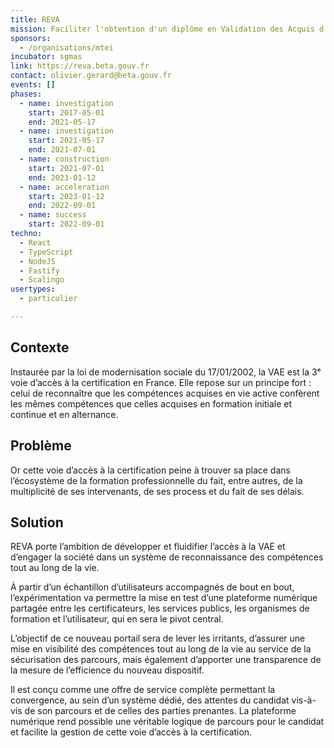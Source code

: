 ```yaml
---
title: REVA
mission: Faciliter l'obtention d'un diplôme en Validation des Acquis d'Expérience (VAE)
sponsors:
  - /organisations/mtei
incubator: sgmas
link: https://reva.beta.gouv.fr
contact: olivier.gerard@beta.gouv.fr
events: []
phases:
  - name: investigation
    start: 2017-05-01
    end: 2021-05-17
  - name: investigation
    start: 2021-05-17
    end: 2021-07-01
  - name: construction
    start: 2021-07-01
    end: 2023-01-12
  - name: acceleration
    start: 2023-01-12
    end: 2022-09-01
  - name: success
    start: 2022-09-01
techno:
  - React
  - TypeScript
  - NodeJS
  - Fastify
  - Scalingo
usertypes:
  - particulier

---
```


## Contexte

Instaurée par la loi de modernisation sociale du 17/01/2002, la VAE est la 3ᵉ voie d’accès à la certification en France. Elle repose sur un principe fort : celui de reconnaître que les compétences acquises en vie active confèrent les mêmes compétences que celles acquises en formation initiale et continue et en alternance.

## Problème

 Or cette voie d’accès à la certification peine à trouver sa place dans l’écosystème de la formation professionnelle du fait, entre autres, de la multiplicité de ses intervenants, de ses process et du fait de ses délais.

## Solution

REVA porte l’ambition de développer et fluidifier l’accès à la VAE et d’engager la société dans un système de reconnaissance des compétences tout au long de la vie.

À partir d’un échantillon d’utilisateurs accompagnés de bout en bout, l’expérimentation va permettre la mise en test d’une plateforme numérique partagée entre les certificateurs, les services publics, les organismes de formation et l’utilisateur, qui en sera le pivot central.

L’objectif de ce nouveau portail sera de lever les irritants, d’assurer une mise en visibilité des compétences tout au long de la vie au service de la sécurisation des parcours, mais également d’apporter une transparence de la mesure de l’efficience du nouveau dispositif.

Il est conçu comme une offre de service complète permettant la convergence, au sein d’un système dédié, des attentes du candidat vis-à-vis de son parcours et de celles des parties prenantes. La plateforme numérique rend possible une véritable logique de parcours pour le candidat et facilite la gestion de cette voie d’accès à la certification.
